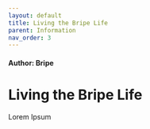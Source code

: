 ```yaml
---
layout: default
title: Living the Bripe Life
parent: Information
nav_order: 3
---
```


#### Author: Bripe

# Living the Bripe Life


Lorem Ipsum
